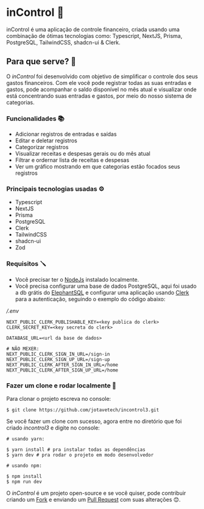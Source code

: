 # inControl 🚀

inControl é uma aplicação de controle financeiro, criada usando uma combinação de ótimas tecnologias como: Typescript, NextJS, Prisma, PostgreSQL, TailwindCSS, shadcn-ui & Clerk.

## Para que serve? 🤔

O _inControl_ foi desenvolvido com objetivo de simplificar o controle dos seus gastos financeiros. Com ele você pode registrar todas as suas entradas e gastos, pode acompanhar o saldo disponível no mês atual e visualizar onde está concentrando suas entradas e gastos, por meio do nosso sistema de categorias.

### Funcionalidades 📚

- Adicionar registros de entradas e saídas
- Editar e deletar registros
- Categorizar registros
- Visualizar receitas e despesas gerais ou do mês atual
- Filtrar e ordernar lista de receitas e despesas
- Ver um gráfico mostrando em que categorias estão focados seus registros

### Principais tecnologias usadas ⚙️

- Typescript
- NextJS
- Prisma
- PostgreSQL
- Clerk
- TailwindCSS
- shadcn-ui
- Zod

### Requisitos 🪛

- Você precisar ter o [NodeJs](https://nodejs.org/en/) instalado localmente.
- Você precisa configurar uma base de dados PostgreSQL, aqui foi usado a db grátis do [ElephantSQL](https://www.elephantsql.com/) e configurar uma aplicação usando [Clerk](https://clerk.com/) para a autenticação, seguindo o exemplo do código abaixo:

_/.env_

```
NEXT_PUBLIC_CLERK_PUBLISHABLE_KEY=<key publica do clerk>
CLERK_SECRET_KEY=<key secreta do clerk>

DATABASE_URL=<url da base de dados>

# NÃO MEXER:
NEXT_PUBLIC_CLERK_SIGN_IN_URL=/sign-in
NEXT_PUBLIC_CLERK_SIGN_UP_URL=/sign-up
NEXT_PUBLIC_CLERK_AFTER_SIGN_IN_URL=/home
NEXT_PUBLIC_CLERK_AFTER_SIGN_UP_URL=/home

```

### Fazer um clone e rodar localmente 💽

Para clonar o projeto escreva no console:

```terminal
$ git clone https://github.com/jotavetech/incontrol3.git
```

Se você fazer um clone com sucesso, agora entre no diretório que foi criado _incontrol3_ e digite no console:

```terminal
# usando yarn:

$ yarn install # pra instalar todas as dependências
$ yarn dev # pra rodar o projeto em modo desenvolvedor

# usando npm:

$ npm install
$ npm run dev
```

O _inControl_ é um projeto open-source e se você quiser, pode contribuir criando um [Fork](https://docs.github.com/pt/pull-requests/collaborating-with-pull-requests/working-with-forks/fork-a-repo) e enviando um [Pull Request](https://docs.github.com/pt/pull-requests/collaborating-with-pull-requests/proposing-changes-to-your-work-with-pull-requests/creating-a-pull-request) com suas alterações 😊.
